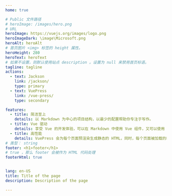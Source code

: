 ```yaml
---
home: true

# Public 文件路径
# heroImage: /images/hero.png
# URL
heroImage: https://vuejs.org/images/logo.png
heroImageDark: \image\Microsoft.png
heroAlt: heroAlt
# 首页图片 <img> 标签的 height 属性。
heroHeight: 280
heroText: heroText
# 如果不设置，则默认使用站点 description 。设置为 null 来禁用首页标语。
tagline: tagline
actions:
  - text: Jackson
    link: /jackson/
    type: primary
  - text: VuePress
    link: /vue-press/
    type: secondary

features:
  - title: 简洁至上
    details: 以 Markdown 为中心的项目结构，以最少的配置帮助你专注于写作。
  - title: Vue 驱动
    details: 享受 Vue 的开发体验，可以在 Markdown 中使用 Vue 组件，又可以使用 Vue 来开发自定义主题。
  - title: 高性能
    details: VuePress 会为每个页面预渲染生成静态的 HTML，同时，每个页面被加载的时候，将作为 SPA 运行。
# 类型： string
footer: <h1>footer</h1>
# true ，那么 footer 会被作为 HTML 代码处理
footerHtml: true


lang: en-US
title: Title of the page
description: Description of the page

---
```




<!-- # :tada: -->

<!-- ![](/image/Microsoft.png) -->